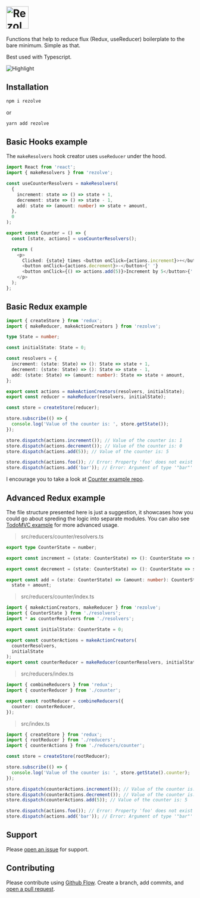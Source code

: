 # <img src='https://github.com/smith-chris/rezolve/raw/master/assets/logo.png' height='60' alt='Rezolve' />

Functions that help to reduce flux (Redux, useReducer) boilerplate to the bare minimum. Simple as that.

Best used with Typescript.

<img src='https://github.com/smith-chris/rezolve/raw/master/assets/hl.gif' alt='Highlight' />

## Installation

```bash
npm i rezolve
```

or

```bash
yarn add rezolve
```

## Basic Hooks example

The `makeResolvers` hook creator uses `useReducer` under the hood.

```ts
import React from 'react';
import { makeResolvers } from 'rezolve';

const useCounterResolvers = makeResolvers(
  {
    increment: state => () => state + 1,
    decrement: state => () => state - 1,
    add: state => (amount: number) => state + amount,
  },
  0
);

export const Counter = () => {
  const [state, actions] = useCounterResolvers();

  return (
    <p>
      Clicked: {state} times <button onClick={actions.increment}>+</button>{' '}
      <button onClick={actions.decrement}>-</button>{' '}
      <button onClick={() => actions.add(5)}>Increment by 5</button>{' '}
    </p>
  );
};
```

## Basic Redux example

```ts
import { createStore } from 'redux';
import { makeReducer, makeActionCreators } from 'rezolve';

type State = number;

const initialState: State = 0;

const resolvers = {
  increment: (state: State) => (): State => state + 1,
  decrement: (state: State) => (): State => state - 1,
  add: (state: State) => (amount: number): State => state + amount,
};

export const actions = makeActionCreators(resolvers, initialState);
export const reducer = makeReducer(resolvers, initialState);

const store = createStore(reducer);

store.subscribe(() => {
  console.log('Value of the counter is: ', store.getState());
});

store.dispatch(actions.increment()); // Value of the counter is: 1
store.dispatch(actions.decrement()); // Value of the counter is: 0
store.dispatch(actions.add(5)); // Value of the counter is: 5

store.dispatch(actions.foo()); // Error: Property 'foo' does not exist on type [...].
store.dispatch(actions.add('bar')); // Error: Argument of type '"bar"' is not assignable to parameter of type 'number'.
```

I encourage you to take a look at [Counter example repo](https://github.com/smith-chris/rezolve-counter-example).

## Advanced Redux example

The file structure presented here is just a suggestion, it showcases how you could go about spreding the logic into separate modules. You can also see [TodoMVC example](https://github.com/smith-chris/rezolve-todomvc-example) for more advanced usage.

> src/reducers/counter/resolvers.ts

```ts
export type CounterState = number;

export const increment = (state: CounterState) => (): CounterState => state + 1;

export const decrement = (state: CounterState) => (): CounterState => state - 1;

export const add = (state: CounterState) => (amount: number): CounterState =>
  state + amount;
```

> src/reducers/counter/index.ts

```ts
import { makeActionCreators, makeReducer } from 'rezolve';
import { CounterState } from './resolvers';
import * as counterResolvers from './resolvers';

export const initialState: CounterState = 0;

export const counterActions = makeActionCreators(
  counterResolvers,
  initialState
);
export const counterReducer = makeReducer(counterResolvers, initialState);
```

> src/reducers/index.ts

```ts
import { combineReducers } from 'redux';
import { counterReducer } from './counter';

export const rootReducer = combineReducers({
  counter: counterReducer,
});
```

> src/index.ts

```ts
import { createStore } from 'redux';
import { rootReducer } from './reducers';
import { counterActions } from './reducers/counter';

const store = createStore(rootReducer);

store.subscribe(() => {
  console.log('Value of the counter is: ', store.getState().counter);
});

store.dispatch(counterActions.increment()); // Value of the counter is: 1
store.dispatch(counterActions.decrement()); // Value of the counter is: 0
store.dispatch(counterActions.add(5)); // Value of the counter is: 5

store.dispatch(actions.foo()); // Error: Property 'foo' does not exist on type [...].
store.dispatch(actions.add('bar')); // Error: Argument of type '"bar"' is not assignable to parameter of type 'number'.
```

## Support

Please [open an issue](https://github.com/smith-chris/rezolve/issues/new) for support.

## Contributing

Please contribute using [Github Flow](https://guides.github.com/introduction/flow/). Create a branch, add commits, and [open a pull request](https://github.com/smith-chris/rezolve/compare).
